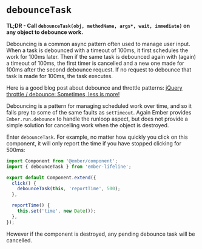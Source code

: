 # `debounceTask`

**TL;DR - Call `debounceTask(obj, methodName, args*, wait, immediate)` on any object to debounce work.**

Debouncing is a common async pattern often used to manage user input. When a
task is debounced with a timeout of 100ms, it first schedules the work for
100ms later. Then if the same task is debounced again with (again) a timeout
of 100ms, the first timer is cancelled and a new one made for 100ms after
the second debounce request. If no request to debounce that task is made
for 100ms, the task executes.

Here is a good blog post about debounce and throttle patterns:
[jQuery throttle / debounce: Sometimes, less is more!](http://benalman.com/projects/jquery-throttle-debounce-plugin/)

Debouncing is a pattern for managing scheduled work over time, and so it
falls prey to some of the same faults as `setTimeout`. Again Ember provides
`Ember.run.debounce` to handle the runloop aspect, but does not provide
a simple solution for cancelling work when the object is destroyed.

Enter `debounceTask`. For example, no matter how quickly you click on this
component, it will only report the time if you have stopped clicking
for 500ms:

```js
import Component from '@ember/component';
import { debounceTask } from 'ember-lifeline';

export default Component.extend({
  click() {
    debounceTask(this, 'reportTime', 500);
  },

  reportTime() {
    this.set('time', new Date());
  },
});
```

However if the component is destroyed, any pending debounce task will be
cancelled.
